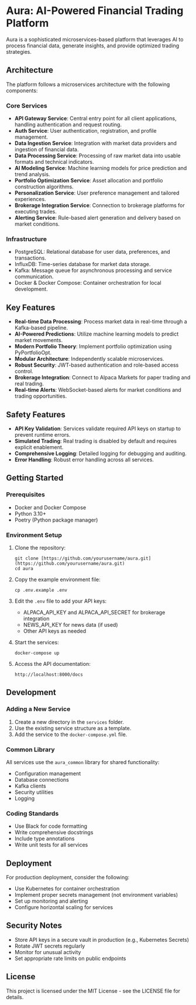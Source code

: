 # Aura: AI-Powered Financial Trading Platform

Aura is a sophisticated microservices-based platform that leverages AI to process financial data, generate insights, and provide optimized trading strategies.

## Architecture

The platform follows a microservices architecture with the following components:

### Core Services

-   **API Gateway Service**: Central entry point for all client applications, handling authentication and request routing.
-   **Auth Service**: User authentication, registration, and profile management.
-   **Data Ingestion Service**: Integration with market data providers and ingestion of financial data.
-   **Data Processing Service**: Processing of raw market data into usable formats and technical indicators.
-   **AI Modeling Service**: Machine learning models for price prediction and trend analysis.
-   **Portfolio Optimization Service**: Asset allocation and portfolio construction algorithms.
-   **Personalization Service**: User preference management and tailored experiences.
-   **Brokerage Integration Service**: Connection to brokerage platforms for executing trades.
-   **Alerting Service**: Rule-based alert generation and delivery based on market conditions.

### Infrastructure

-   PostgreSQL: Relational database for user data, preferences, and transactions.
-   InfluxDB: Time-series database for market data storage.
-   Kafka: Message queue for asynchronous processing and service communication.
-   Docker & Docker Compose: Container orchestration for local development.

## Key Features

-   **Real-time Data Processing**: Process market data in real-time through a Kafka-based pipeline.
-   **AI-Powered Predictions**: Utilize machine learning models to predict market movements.
-   **Modern Portfolio Theory**: Implement portfolio optimization using PyPortfolioOpt.
-   **Modular Architecture**: Independently scalable microservices.
-   **Robust Security**: JWT-based authentication and role-based access control.
-   **Brokerage Integration**: Connect to Alpaca Markets for paper trading and real trading.
-   **Real-time Alerts**: WebSocket-based alerts for market conditions and trading opportunities.

## Safety Features

-   **API Key Validation**: Services validate required API keys on startup to prevent runtime errors.
-   **Simulated Trading**: Real trading is disabled by default and requires explicit enablement.
-   **Comprehensive Logging**: Detailed logging for debugging and auditing.
-   **Error Handling**: Robust error handling across all services.

## Getting Started

### Prerequisites

-   Docker and Docker Compose
-   Python 3.10+
-   Poetry (Python package manager)

### Environment Setup

1.  Clone the repository:
    ```
    git clone [https://github.com/yourusername/aura.git](https://github.com/yourusername/aura.git)
    cd aura
    ```

2.  Copy the example environment file:
    ```
    cp .env.example .env
    ```

3.  Edit the `.env` file to add your API keys:
    * ALPACA_API_KEY and ALPACA_API_SECRET for brokerage integration
    * NEWS_API_KEY for news data (if used)
    * Other API keys as needed

4.  Start the services:
    ```
    docker-compose up
    ```

5.  Access the API documentation:
    ```
    http://localhost:8000/docs
    ```

## Development

### Adding a New Service

1.  Create a new directory in the `services` folder.
2.  Use the existing service structure as a template.
3.  Add the service to the `docker-compose.yml` file.

### Common Library

All services use the `aura_common` library for shared functionality:

-   Configuration management
-   Database connections
-   Kafka clients
-   Security utilities
-   Logging

### Coding Standards

-   Use Black for code formatting
-   Write comprehensive docstrings
-   Include type annotations
-   Write unit tests for all services

## Deployment

For production deployment, consider the following:

-   Use Kubernetes for container orchestration
-   Implement proper secrets management (not environment variables)
-   Set up monitoring and alerting
-   Configure horizontal scaling for services

## Security Notes

-   Store API keys in a secure vault in production (e.g., Kubernetes Secrets)
-   Rotate JWT secrets regularly
-   Monitor for unusual activity
-   Set appropriate rate limits on public endpoints

## License

This project is licensed under the MIT License - see the LICENSE file for details.

